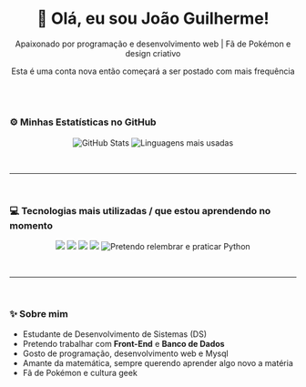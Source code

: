 <h1 align="center">👋 Olá, eu sou João Guilherme!</h1>
<p align="center">Apaixonado por programação e desenvolvimento web | Fã de Pokémon e design criativo</p>
<p align="center">Esta é uma conta nova então começará a ser postado com mais frequência</p>
<br>
<br>

### ⚙️ Minhas Estatísticas no GitHub
<p align="center">
  <img align="center" src="https://github-readme-stats.vercel.app/api?username=Guilherme-lopes-F&show_icons=true&theme=tokyonight&hide_border=true" alt="GitHub Stats"/>
  <img align="center" src="https://github-readme-stats.vercel.app/api/top-langs/?username=Guilherme-lopes-F&layout=compact&theme=tokyonight&hide_border=true" alt="Linguagens mais usadas"/>
</p>

<br>

---

<br>

### 💻 Tecnologias mais utilizadas / que estou aprendendo no momento
<p align="center">
  <img src="https://img.shields.io/badge/Node.js-339933?style=for-the-badge&logo=node.js&logoColor=white" />
  <img src="https://img.shields.io/badge/HTML5-E34F26?style=for-the-badge&logo=html5&logoColor=white" />
  <img src="https://img.shields.io/badge/CSS3-1572B6?style=for-the-badge&logo=css3&logoColor=white" />
  <img src="https://img.shields.io/badge/MySQL-4479A1?style=for-the-badge&logo=mysql&logoColor=white" />
  <img src="https://img.shields.io/badge/Python-3776AB?style=for-the-badge&logo=python&logoColor=white" title="Pretendo relembrar e praticar Python" />
</p>

<br>

---

<br>

### ✨ Sobre mim
<p align="center">
  
  - Estudante de Desenvolvimento de Sistemas (DS)<br>
  - Pretendo trabalhar com <strong>Front-End</strong> e <strong>Banco de Dados</strong><br>
  - Gosto de programação, desenvolvimento web e Mysql<br>
  - Amante da matemática, sempre querendo aprender algo novo a matéria<br>
  - Fã de Pokémon e cultura geek<br>
</p>
